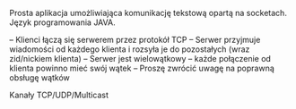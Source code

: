Prosta aplikacja umożliwiająca komunikację tekstową opartą na socketach. 
Język programowania JAVA. 

– Klienci łączą się serwerem przez protokół TCP
– Serwer przyjmuje wiadomości od każdego klienta i rozsyła je do pozostałych (wraz zid/nickiem klienta)
– Serwer jest wielowątkowy – każde połączenie od klienta powinno mieć swój wątek
– Proszę zwrócić uwagę na poprawną obsługę wątków

Kanały TCP/UDP/Multicast
